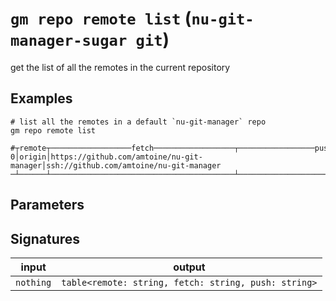 # `gm repo remote list` (`nu-git-manager-sugar git`)
get the list of all the remotes in the current repository

## Examples
```nushell
# list all the remotes in a default `nu-git-manager` repo
gm repo remote list
```
```
#┬remote┬──────────────────fetch──────────────────┬─────────────────push──────────────────
0│origin│https://github.com/amtoine/nu-git-manager│ssh://github.com/amtoine/nu-git-manager
─┴──────┴─────────────────────────────────────────┴───────────────────────────────────────
```

## Parameters


## Signatures
| input     | output                                               |
| --------- | ---------------------------------------------------- |
| `nothing` | `table<remote: string, fetch: string, push: string>` |
